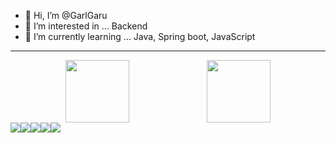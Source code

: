 - 👋 Hi, I’m @GarlGaru
- 👀 I’m interested in ... Backend
- 🌱 I’m currently learning ... Java, Spring boot, JavaScript
***
<div align="center">
<a href="https://github.com/devxb/gitanimals">
<!--   <img src="https://render.gitanimals.org/farms/{GarlGaru}" width="100%" height="200"/> -->
  <img src="https://render.gitanimals.org/lines/GarlGaru?pet-id=622290312945968952" width="45%" height="100"/><img src="https://render.gitanimals.org/lines/GarlGaru?pet-id=625257278716243694" width="45%" height="100"/>
</a>
</div>
<div>
<img src="https://img.shields.io/badge/java-%23ED8B00.svg?style=for-the-badge&logo=java&logoColor=white"><img src="https://img.shields.io/badge/Spring%20Boot-6DB33F?style=for-the-badge&logo=Spring%20Boot&logoColor=white"><img src="https://img.shields.io/badge/Docker-2496ED?style=for-the-badge&logo=Docker&logoColor=white"><img src="https://img.shields.io/badge/mysql-4479A1?style=for-the-badge&logo=mysql&logoColor=white"><img src="https://img.shields.io/badge/intellij-000000.svg?style=for-the-badge&logo=intellijidea&logoColor=white"/>
</div>

<!---
GarlGaru/GarlGaru is a ✨ special ✨ repository because its `README.md` (this file) appears on your GitHub profile.
You can click the Preview link to take a look at your changes.
--->

